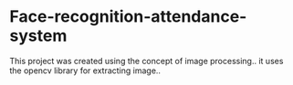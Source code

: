 # Face-recognition-attendance-system
This project was created using the concept of image processing.. it  uses the opencv library for extracting image..
